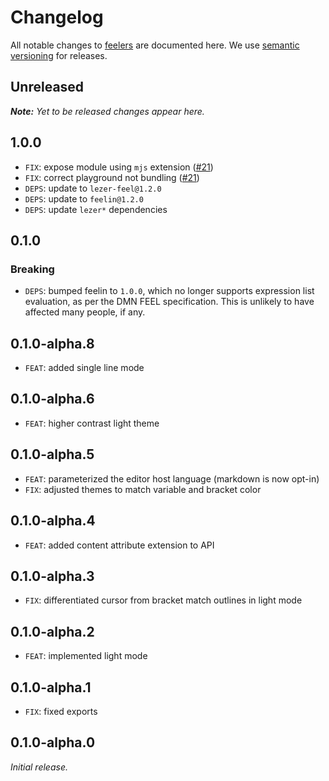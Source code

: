 # Changelog

All notable changes to [feelers](https://github.com/bpmn-io/feelers) are documented here. We use [semantic versioning](http://semver.org/) for releases.

## Unreleased

___Note:__ Yet to be released changes appear here._

## 1.0.0

* `FIX`: expose module using `mjs` extension ([#21](https://github.com/bpmn-io/feelers/pull/21))
* `FIX`: correct playground not bundling ([#21](https://github.com/bpmn-io/feelers/pull/21))
* `DEPS`: update to `lezer-feel@1.2.0`
* `DEPS`: update to `feelin@1.2.0`
* `DEPS`: update `lezer*` dependencies

## 0.1.0

### Breaking

* `DEPS`: bumped feelin to `1.0.0`, which no longer supports expression list evaluation, as per the DMN FEEL specification. This is unlikely to have affected many people, if any.

## 0.1.0-alpha.8

* `FEAT`: added single line mode

## 0.1.0-alpha.6

* `FEAT`: higher contrast light theme

## 0.1.0-alpha.5

* `FEAT`: parameterized the editor host language (markdown is now opt-in)
* `FIX`: adjusted themes to match variable and bracket color

## 0.1.0-alpha.4

* `FEAT`: added content attribute extension to API

## 0.1.0-alpha.3

* `FIX`: differentiated cursor from bracket match outlines in light mode

## 0.1.0-alpha.2

* `FEAT`: implemented light mode

## 0.1.0-alpha.1

* `FIX`: fixed exports

## 0.1.0-alpha.0

_Initial release._
